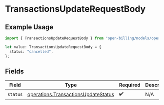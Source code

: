 # TransactionsUpdateRequestBody

## Example Usage

```typescript
import { TransactionsUpdateRequestBody } from "open-billing/models/operations";

let value: TransactionsUpdateRequestBody = {
  status: "cancelled",
};
```

## Fields

| Field                                                                                      | Type                                                                                       | Required                                                                                   | Description                                                                                |
| ------------------------------------------------------------------------------------------ | ------------------------------------------------------------------------------------------ | ------------------------------------------------------------------------------------------ | ------------------------------------------------------------------------------------------ |
| `status`                                                                                   | [operations.TransactionsUpdateStatus](../../models/operations/transactionsupdatestatus.md) | :heavy_check_mark:                                                                         | N/A                                                                                        |